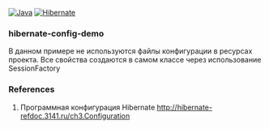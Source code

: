 [![Java](https://img.shields.io/badge/Java-E43222??style=for-the-badge&logo=java&logoColor=FFFFFF)](https://java.com/)
[![Hibernate](https://img.shields.io/badge/Hibernate-5B666B??style=for-the-badge&logo=Hibernate)](http://hibernate.org/)

### hibernate-config-demo

В данном примере не используются файлы конфигурации в ресурсах проекта. Все свойства создаются в самом классе через использование SessionFactory

### References
1. Программная конфигурация Hibernate http://hibernate-refdoc.3141.ru/ch3.Configuration
